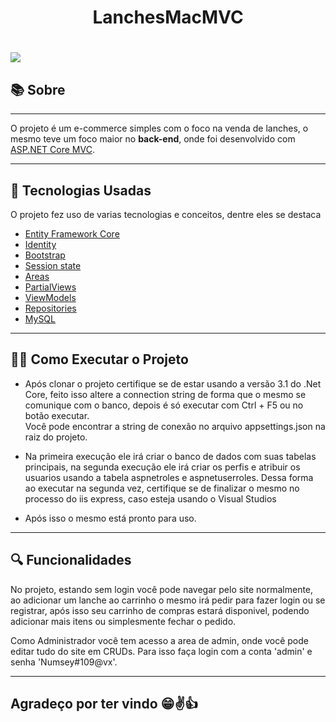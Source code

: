 <h1 align="center">LanchesMacMVC</h1>
<h1><img src="https://ik.imagekit.io/xguomcqgelu/ApresentacaoLancheMVC__1__NUtIihl2A.gif"/></h1>

## 📚 Sobre

---

O projeto é um e-commerce simples com o foco na venda de lanches, o mesmo teve um foco maior no **back-end**, onde foi desenvolvido com [ASP.NET Core MVC](https://docs.microsoft.com/pt-br/aspnet/core/mvc/overview?view=aspnetcore-5.0).

---

## 🚀 Tecnologias  Usadas

O projeto fez uso de varias tecnologias e conceitos, dentre eles se destaca
- [Entity Framework Core](https://docs.microsoft.com/pt-br/ef/core/)
- [Identity](https://docs.microsoft.com/pt-br/aspnet/core/security/authentication/identity?view=aspnetcore-5.0&tabs=visual-studio)
- [Bootstrap](https://getbootstrap.com/)
- [Session state](https://www.c-sharpcorner.com/UploadFile/484ad3/session-state-in-Asp-Net/)
- [Areas](https://docs.microsoft.com/pt-br/aspnet/core/mvc/controllers/areas?view=aspnetcore-5.0)
- [PartialViews](https://docs.microsoft.com/pt-br/aspnet/core/mvc/views/partial?view=aspnetcore-5.0)
- [ViewModels](http://www.macoratti.net/17/05/aspn_vwmd1.htm)
- [Repositories](https://docs.microsoft.com/pt-br/aspnet/mvc/overview/older-versions/getting-started-with-ef-5-using-mvc-4/implementing-the-repository-and-unit-of-work-patterns-in-an-asp-net-mvc-application)
- [MySQL](https://www.mysql.com/)

---

## 👩‍🏫 Como Executar o Projeto
- Após clonar o projeto certifique se de estar usando a versão 3.1 do .Net Core, feito isso altere a connection string de forma que o mesmo se comunique com o banco, depois é só executar com Ctrl + F5 ou no botão executar. <br/>
Você pode encontrar a string de conexão no arquivo appsettings.json na raiz do projeto.

-  Na primeira execução ele irá criar o banco de dados com suas tabelas principais, na segunda execução ele irá criar os perfis e atribuir os usuarios usando a tabela aspnetroles e aspnetuserroles. Dessa forma ao executar na segunda vez, certifique se de finalizar o mesmo no processo do iis express, caso esteja usando o Visual Studios

- Após isso o mesmo está pronto para uso.

---

## 🔍 Funcionalidades
No projeto, estando sem login você pode navegar pelo site normalmente, ao adicionar um lanche ao carrinho o mesmo irá pedir para fazer login ou se registrar, após isso seu carrinho de compras estará disponivel, podendo adicionar mais itens ou simplesmente fechar o pedido.

Como Administrador você tem acesso a area de admin, onde você pode editar tudo do site em CRUDs.
Para isso faça login com a conta 'admin' e senha 'Numsey#109@vx'.

---

## Agradeço por ter vindo 😁✌👍